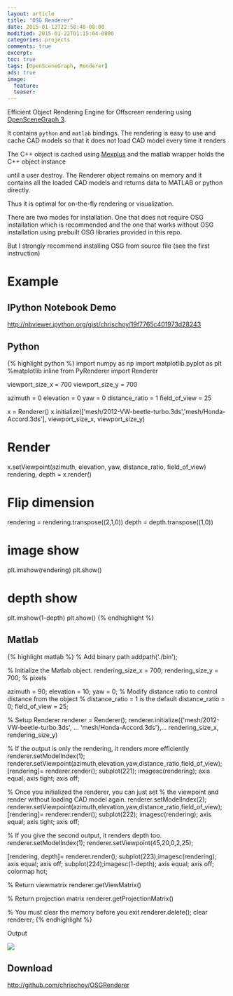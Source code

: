 ```yaml
---
layout: article
title: "OSG Renderer"
date: 2015-01-12T22:58:48-08:00
modified: 2015-01-22T01:15:04-0800
categories: projects
comments: true
excerpt:
toc: true
tags: [OpenSceneGraph, Renderer]
ads: true
image:
  feature:
  teaser:
---
```


Efficient Object Rendering Engine for Offscreen rendering using [OpenSceneGraph 3](https://github.com/openscenegraph/osg).

It contains `python` and `matlab` bindings. The rendering is easy to use and cache CAD models so that it does not load CAD model every time it renders

The C++ object is cached using [Mexplus](https://github.com/kyamagu/mexplus) and the matlab wrapper holds the C++ object instance 

until a user destroy. The Renderer object remains on memory and it contains all the loaded CAD models and returns data to MATLAB or python directly. 

Thus it is optimal for on-the-fly rendering or visualization. 

There are two modes for installation. One that does not require OSG installation which is recommended and the one that works without OSG installation using prebuilt OSG libraries provided in this repo.

But I strongly recommend installing OSG from source file (see the first instruction)


Example
=======

IPython Notebook Demo
---------------------

<http://nbviewer.ipython.org/gist/chrischoy/19f7765c401973d28243>


Python
------

{% highlight python %}
import numpy as np
import matplotlib.pyplot as plt
%matplotlib inline
from PyRenderer import Renderer

viewport_size_x = 700
viewport_size_y = 700

azimuth = 0
elevation = 0
yaw = 0
distance_ratio = 1
field_of_view = 25

x = Renderer()
x.initialize(['mesh/2012-VW-beetle-turbo.3ds','mesh/Honda-Accord.3ds'],
              viewport_size_x, viewport_size_y)

# Render 
x.setViewpoint(azimuth, elevation, yaw, distance_ratio, field_of_view)
rendering, depth = x.render()

# Flip dimension
rendering = rendering.transpose((2,1,0))
depth = depth.transpose((1,0))

# image show
plt.imshow(rendering)
plt.show()

# depth show
plt.imshow(1-depth)
plt.show()
{% endhighlight %}

Matlab
-----

{% highlight matlab %}
% Add binary path
addpath('./bin');

% Initialize the Matlab object.
rendering_size_x = 700; rendering_size_y = 700; % pixels

azimuth = 90; elevation = 10; yaw = 0;
% Modify distance ratio to control distance from the object
% distance_ratio = 1 is the default
distance_ratio = 0; field_of_view = 25; 

% Setup Renderer
renderer = Renderer();
renderer.initialize({'mesh/2012-VW-beetle-turbo.3ds', ...
        'mesh/Honda-Accord.3ds'},...
        rendering_size_x, rendering_size_y)

% If the output is only the rendering, it renders more efficiently
renderer.setModelIndex(1);
renderer.setViewpoint(azimuth,elevation,yaw,distance_ratio,field_of_view);
[rendering]= renderer.render();
subplot(221);
imagesc(rendering); axis equal; axis tight; axis off;


% Once you initialized the renderer, you can just set 
% the viewpoint and render without loading CAD model again.
renderer.setModelIndex(2);
renderer.setViewpoint(azimuth,elevation,yaw,distance_ratio,field_of_view);
[rendering]= renderer.render();
subplot(222);
imagesc(rendering); axis equal; axis tight; axis off;



% If you give the second output, it renders depth too.
renderer.setModelIndex(1);
renderer.setViewpoint(45,20,0,2,25);

[rendering, depth]= renderer.render();
subplot(223);imagesc(rendering); axis equal; axis off;
subplot(224);imagesc(1-depth); axis equal; axis off; colormap hot;

% Return viewmatrix
renderer.getViewMatrix()

% Return projection matrix
renderer.getProjectionMatrix()

% You must clear the memory before you exit
renderer.delete(); clear renderer;
{% endhighlight %}

Output 

![](https://dl.dropboxusercontent.com/u/57360783/MatlabRenderer/rendering_with_depth.png)


Download
-------

<http://github.com/chrischoy/OSGRenderer>


